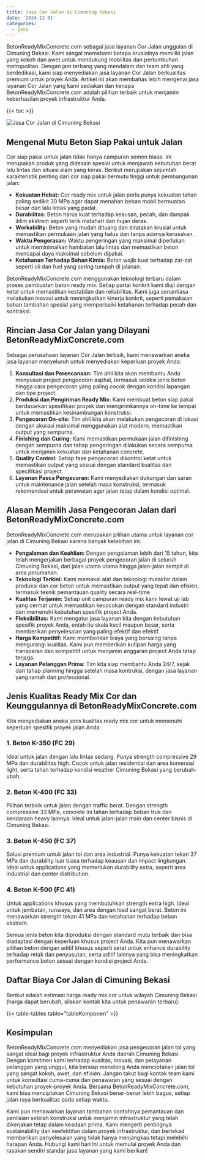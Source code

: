 ```yaml
---
title: Jasa Cor Jalan di Cimuning Bekasi
date: '2024-12-01'
categories:
  - jasa
---
```


BetonReadyMixConcrete.com sebagai jasa layanan Cor Jalan unggulan di Cimuning Bekasi. Kami sangat memahami betapa krusialnya memiliki jalan yang kokoh dan awet untuk mendukung mobilitas dan pertumbuhan metropolitan. Dengan jam terbang yang mendalam dan team ahli yang berdedikasi, kami siap menyediakan jasa layanan Cor Jalan berkualitas premium untuk proyek Anda. Artikel ini akan membahas lebih mengenai jasa layanan Cor Jalan yang kami sediakan dan kenapa BetonReadyMixConcrete.com adalah pilihan terbaik untuk menjamin keberhasilan proyek infrastruktur Anda.

{{< toc >}}

![Jasa Cor Jalan di Cimuning Bekasi](https://betoncor8.github.io/cor/harga-beton-readymix-concrete%20(11).png)

## Mengenal Mutu Beton Siap Pakai untuk Jalan

Cor siap pakai untuk jalan tidak hanya campuran semen biasa. Ini merupakan produk yang didesain spesial untuk menjawab kebutuhan berat lalu lintas dan situasi alam yang keras. Berikut merupakan sejumlah karakteristik penting dari cor siap pakai bermutu tinggi untuk pembangunan jalan:

- **Kekuatan Hebat:** Cor ready mix untuk jalan perlu punya kekuatan tahan paling sedikit 30 MPa agar dapat menahan beban mobil bermuatan besar dan lalu lintas yang padat.
- **Durabilitas:** Beton harus kuat terhadap keausan, pecah, dan dampak iklim ekstrem seperti terik matahari dan hujan deras.
- **Workability:** Beton yang mudah dituang dan diratakan krusial untuk memastikan permukaan jalan yang halus dan tanpa adanya kerusakan.
- **Waktu Pengerasan:** Waktu pengeringan yang maksimal diperlukan untuk meminimalkan hambatan lalu lintas dan memastikan beton mencapai daya maksimal sebelum dipakai.
- **Ketahanan Terhadap Bahan Kimia:** Beton wajib kuat terhadap zat-zat seperti oli dan fuel yang sering tumpah di jalanan.

BetonReadyMixConcrete.com menggunakan teknologi terbaru dalam proses pembuatan beton ready mix. Setiap partai konkrit kami diuji dengan ketat untuk memastikan kestabilan dan reliabilitas. Kami juga senantiasa melakukan inovasi untuk meningkatkan kinerja konkrit, seperti pemakaian bahan tambahan spesial yang memperbaiki ketahanan terhadap pecah dan kontraksi.

## Rincian Jasa Cor Jalan yang Dilayani BetonReadyMixConcrete.com

Sebagai perusahaan layanan Cor Jalan terbaik, kami menawarkan aneka jasa layanan menyeluruh untuk menyediakan keperluan proyek Anda:

1. **Konsultasi dan Perencanaan:** Tim ahli kita akan membantu Anda menyusun project pengecoran asphal, termasuk seleksi jenis beton hingga cara pengecoran yang paling cocok dengan kondisi lapangan dan tipe project.
2. **Produksi dan Pengiriman Ready Mix:** Kami membuat beton siap pakai berdasarkan spesifikasi proyek dan mengirimkannya on-time ke tempat untuk memastikan kesinambungan konstruksi.
3. **Pengecoran On-site:** Tim ahli kita akan melakukan pengecoran di lokasi dengan akurasi maksimal menggunakan alat modern, memastikan output yang sempurna.
4. **Finishing dan Curing:** Kami memastikan permukaan jalan difinishing dengan sempurna dan tahap pengeringan dilakukan secara sempurna untuk menjamin kekuatan dan ketahanan concrete.
5. **Quality Control:** Setiap fase pengecoran dikontrol ketat untuk memastikan output yang sesuai dengan standard kualitas dan specifikasi project.
6. **Layanan Pasca Pengecoran:** Kami menyediakan dukungan dan saran untuk maintenance jalan setelah masa konstruksi, termasuk rekomendasi untuk perawatan agar jalan tetap dalam kondisi optimal.

## Alasan Memilih Jasa Pengecoran Jalan dari BetonReadyMixConcrete.com

BetonReadyMixConcrete.com merupakan pilihan utama untuk layanan cor jalan di Cimuning Bekasi karena banyak kelebihan ini:

- **Pengalaman dan Keahlian:** Dengan pengalaman lebih dari 15 tahun, kita telah mengerjakan berbagai proyek pengecoran jalan di seluruh Cimuning Bekasi, dari jalan utama utama hingga jalan-jalan sempit di area perumahan.
- **Teknologi Terkini:** Kami memakai alat dan teknologi mutakhir dalam produksi dan cor beton untuk memastikan output yang tepat dan efisien, termasuk teknik pemantauan quality secara real-time.
- **Kualitas Terjamin:** Setiap unit campuran ready mix kami lewat uji lab yang cermat untuk memastikan kecocokan dengan standard industri dan memenuhi kebutuhan spesifik project Anda.
- **Fleksibilitas:** Kami mengatur jasa layanan kita dengan kebutuhan spesifik proyek Anda, entah itu skala kecil maupun besar, serta memberikan penyelesaian yang paling efektif dan efektif.
- **Harga Kompetitif:** Kami memberikan biaya yang bersaing tanpa mengurangi kualitas. Kami pun memberikan kutipan harga yang transparan dan kompetitif untuk menjamin anggaran project Anda tetap terjaga.
- **Layanan Pelanggan Prima:** Tim kita siap membantu Anda 24/7, sejak dari tahap planning hingga setelah masa kontruksi, dengan jasa layanan yang ramah dan professional.

## Jenis Kualitas Ready Mix Cor dan Keunggulannya di BetonReadyMixConcrete.com

Kita menyediakan aneka jenis kualitas ready mix cor untuk memenuhi keperluan spesifik proyek jalan Anda:

### 1\. Beton K-350 (FC 29)

Ideal untuk jalan dengan lalu lintas sedang. Punya strength compressive 29 MPa dan durabilitas high. Cocok untuk jalan residential dan area komersial light, serta tahan terhadap kondisi weather Cimuning Bekasi yang berubah-ubah.

### 2\. Beton K-400 (FC 33)

Pilihan terbaik untuk jalan dengan traffic berat. Dengan strength compressive 33 MPa, concrete ini tahan terhadap beban truk dan kendaraan heavy lainnya. Ideal untuk jalan-jalan main dan center bisnis di Cimuning Bekasi.

### 3\. Beton K-450 (FC 37)

Solusi premium untuk jalan tol dan area industrial. Punya kekuatan tekan 37 MPa dan durability luar biasa terhadap keausan dan impact lingkungan. Ideal untuk applications yang memerlukan durability extra, seperti area industrial dan center distribution.

### 4\. Beton K-500 (FC 41)

Untuk applications khusus yang membutuhkan strength extra high. Ideal untuk jembatan, runways, dan area dengan load sangat berat. Beton ini menawarkan strength tekan 41 MPa dan ketahanan terhadap beban ekstrem.

Semua jenis beton kita diproduksi dengan standard mutu terbaik dan bisa diadaptasi dengan keperluan khusus project Anda. Kita pun menawarkan pilihan beton dengan aditif khusus seperti serat untuk enhance durability terhadap retak dan penyusutan, serta aditif lainnya yang bisa meningkatkan performance beton sesuai dengan kondisi project Anda.

## Daftar Biaya Cor Jalan di Cimuning Bekasi

Berikut adalah estimasi harga ready mix cor untuk wilayah Cimuning Bekasi (harga dapat berubah, silakan kontak kita untuk penawaran terbaru):

{{< table-tables table="tableKomponen" >}}

## Kesimpulan

BetonReadyMixConcrete.com menyediakan jasa pengecoran jalan tol yang sangat ideal bagi proyek infrastruktur Anda daerah Cimuning Bekasi. Dengan komitmen kami terhadap kualitas, inovasi, dan pelayanan pelanggan yang unggul, kita bersiap menolong Anda menciptakan jalan tol yang sangat kokoh, awet, dan efisien. Jangan takut bagi kontak team kami untuk konsultasi cuma-cuma dan penawaran yang sesuai dengan kebutuhan proyek-proyek Anda. Bersama BetonReadyMixConcrete.com, kami bisa menciptakan Cimuning Bekasi benar-benar lebih bagus, setiap jalan raya berkualitas pada setiap waktu.

Kami pun menawarkan layanan tambahan contohnya pemantauan dan penilaian setelah konstruksi untuk menjamin infrastruktur yang telah dikerjakan tetap dalam keadaan prima. Kami mengerti pentingnya sustainability dan keefektifan dalam proyek infrastruktur, dan bertekad memberikan penyelesaian yang tidak hanya menjangkau tetapi melebihi harapan Anda. Hubungi kami hari ini untuk memulai proyek Anda dan rasakan sendiri standar jasa layanan yang kami berikan!

